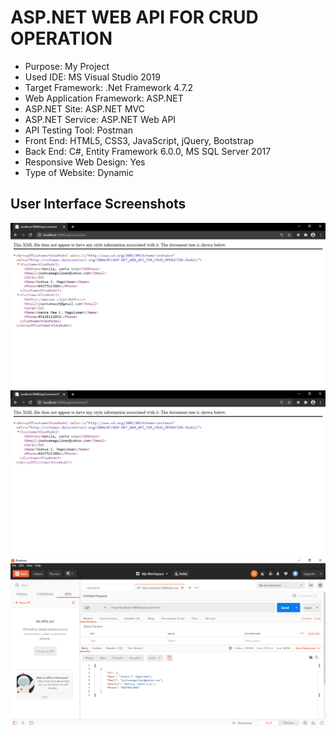 # ASP.NET WEB API FOR CRUD OPERATION

* Purpose: My Project
* Used IDE: MS Visual Studio 2019
* Target Framework: .Net Framework 4.7.2
* Web Application Framework: ASP.NET
* ASP.NET Site: ASP.NET MVC
* ASP.NET Service: ASP.NET Web API
* API Testing Tool: Postman
* Front End: HTML5, CSS3, JavaScript, jQuery, Bootstrap
* Back End: C#, Entity Framework 6.0.0, MS SQL Server 2017
* Responsive Web Design: Yes
* Type of Website: Dynamic

<h2> User Interface Screenshots </h2> 
  <img src="SCREENSHOTS/PIC1.png">
  
  <img src="SCREENSHOTS/PIC2.png">
  
  <img src="SCREENSHOTS/PIC3.png">
	  
